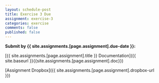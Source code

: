 ```yaml
---
layout: schedule-post
title: Exercise 3 Due
assignment: exercise-3
categories: exercise
comments: false
published: false
---
```

**Submit by {{ site.assignments.[page.assignment].due-date }}:**

<i class="far fa-file-alt"></i>[{{ site.assignments.[page.assignment].title }} Documentation]({{ site.baseurl }}{{site.assignments.[page.assignment].doc}})

<i class="fas fa-cloud-upload-alt"></i>[Assignment Dropbox]({{ site.assignments.[page.assignment].dropbox-url }})